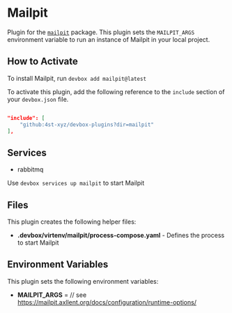 # Mailpit

Plugin for the [`mailpit`](https://www.nixhub.io/packages/mailpit) package. This plugin sets the `MAILPIT_ARGS` environment variable to run an instance of Mailpit in your local project.

## How to Activate

To install Mailpit, run `devbox add mailpit@latest`

To activate this plugin, add the following reference to the `include` section of your `devbox.json` file.

```json

"include": [
    "github:4st-xyz/devbox-plugins?dir=mailpit"
],
```

## Services

* rabbitmq

Use `devbox services up mailpit` to start Mailpit

## Files

This plugin creates the following helper files:

* **.devbox/virtenv/mailpit/process-compose.yaml** - Defines the process to start Mailpit

## Environment Variables

This plugin sets the following environment variables:

* **MAILPIT_ARGS** = // see https://mailpit.axllent.org/docs/configuration/runtime-options/
